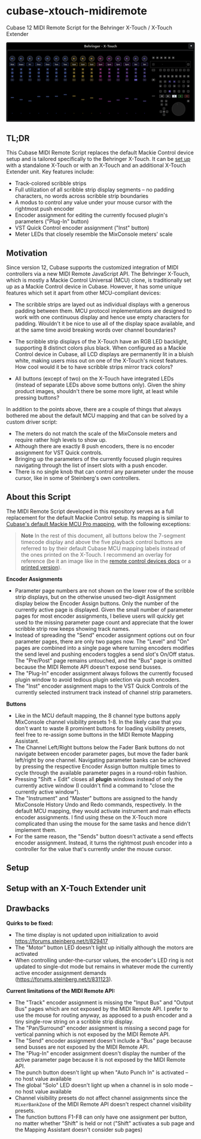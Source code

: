 # cubase-xtouch-midiremote

Cubase 12 MIDI Remote Script for the Behringer X-Touch / X-Touch Extender

<div align="center">
  <img alt="Surface Screenshot" width="800" src="./surface.png">
</div>

## TL;DR

This Cubase MIDI Remote Script replaces the default Mackie Control device setup and is tailored specifically to the Behringer X-Touch.
It can be [set up](#Setup) with a standalone X-Touch or with an X-Touch and an additional X-Touch Extender unit.
Key features include:

- Track-colored scribble strips
- Full utilization of all scribble strip display segments – no padding characters, no words across scribble strip boundaries
- A modus to control any value under your mouse cursor with the rightmost push encoder
- Encoder assignment for editing the currently focused plugin's parameters ("Plug-In" button)
- VST Quick Control encoder assignment ("Inst" button)
- Meter LEDs that closely resemble the MixConsole meters' scale

## Motivation

Since version 12, Cubase supports the customized integration of MIDI controllers via a new MIDI Remote JavaScript API.
The Behringer X-Touch, which is mostly a Mackie Control Universal (MCU) clone, is traditionally set up as a Mackie Control device in Cubase.
However, it has some unique features which set it apart from other MCU-compliant devices:

- The scribble strips are layed out as individual displays with a generous padding between them. MCU protocol implementations are designed to work with one continuous display and hence use empty characters for padding. Wouldn't it be nice to use all of the display space available, and at the same time avoid breaking words over channel boundaries?

- The scribble strip displays of the X-Touch have an RGB LED backlight, supporting 8 distinct colors plus black. When configured as a Mackie Control device in Cubase, all LCD displays are permanently lit in a bluish white, making users miss out on one of the X-Touch's nicest features. How cool would it be to have scribble strips mirror track colors?

- All buttons (except of two) on the X-Touch have integrated LEDs (instead of separate LEDs above some buttons only). Given the shiny product images, shouldn't there be some more light, at least while pressing buttons?

In addition to the points above, there are a couple of things that always bothered me about the default MCU mapping and that can be solved by a custom driver script:

- The meters do not match the scale of the MixConsole meters and require rather high levels to show up.
- Although there are exactly 8 push encoders, there is no encoder assignment for VST Quick controls.
- Bringing up the parameters of the currently focused plugin requires navigating through the list of insert slots with a push encoder.
- There is no single knob that can control any parameter under the mouse cursor, like in some of Steinberg's own controllers.

## About this Script

The MIDI Remote Script developed in this repository serves as a full replacement for the default Mackie Control setup.
Its mapping is similar to [Cubase's default Mackie MCU Pro mapping](https://download.steinberg.net/downloads_software/documentation/Remote_Control_Devices.pdf), with the following exceptions:

> **Note**
> In the rest of this document, all buttons below the 7-segment timecode display and above the five playback control buttons are referred to by their default Cubase MCU mapping labels instead of the ones printed on the X-Touch.
> I recommend an overlay for reference (be it an image like in the [remote control devices docs](https://download.steinberg.net/downloads_software/documentation/Remote_Control_Devices.pdf) or a [printed version](https://www.ebay.com/itm/255630543433)).

**Encoder Assignments**

- Parameter page numbers are not shown on the lower row of the scribble strip displays, but on the otherwise unused two-digit Assignment display below the Encoder Assign buttons. Only the number of the currently active page is displayed. Given the small number of parameter pages for most encoder assignments, I believe users will quickly get used to the missing parameter page count and appreciate that the lower scribble strip row keeps showing track names.
- Instead of spreading the "Send" encoder assignment options out on four parameter pages, there are only two pages now. The "Level" and "On" pages are combined into a single page where turning encoders modifies the send level and pushing encoders toggles a send slot's On/Off status. The "Pre/Post" page remains untouched, and the "Bus" page is omitted because the MIDI Remote API doesn't expose send busses.
- The "Plug-In" encoder assignment always follows the currently focused plugin window to avoid tedious plugin selection via push encoders.
- The "Inst" encoder assignment maps to the VST Quick Controls of the currently selected instrument track instead of channel strip parameters.

**Buttons**

- Like in the MCU default mapping, the 8 channel type buttons apply MixConsole channel visibility presets 1-8. In the likely case that you don't want to waste 8 prominent buttons for loading visibility presets, feel free to re-assign some buttons in the MIDI Remote Mapping Assistant.
- The Channel Left/Right buttons below the Fader Bank buttons do not navigate between encoder parameter pages, but move the fader bank left/right by one channel. Navigating parameter banks can be achieved by pressing the respective Encoder Assign button multiple times to cycle through the available parameter pages in a round-robin fashion.
- Pressing "Shift + Edit" closes all **plugin** windows instead of only the currently active window (I couldn't find a command to "close the currently active window").
- The "Instrument" and "Master" buttons are assigned to the handy MixConsole History Undo and Redo commands, respectively. In the default MCU mapping, they would activate instrument and main effects encoder assignments. I find using these on the X-Touch more complicated than using the mouse for the same tasks and hence didn't implement them.
- For the same reason, the "Sends" button doesn't activate a send effects encoder assignment. Instead, it turns the rightmost push encoder into a controller for the value that's currently under the mouse cursor.

## Setup

## Setup with an X-Touch Extender unit

## Drawbacks

**Quirks to be fixed:**

- The time display is not updated upon initialization to avoid https://forums.steinberg.net/t/829417
- The "Motor" button LED doesn't light up initially although the motors are activated
- When controlling under-the-cursor values, the encoder's LED ring is not updated to single-dot mode but remains in whatever mode the currently active encoder assignment demands (https://forums.steinberg.net/t/831123).

**Current limitations of the MIDI Remote API:**

- The "Track" encoder assignment is missing the "Input Bus" and "Output Bus" pages which are not exposed by the MIDI Remote API. I prefer to use the mouse for routing anyway, as apposed to a push encoder and a tiny single-row string on a scribble strip display.
- The "Pan/Surround" encoder assignment is missing a second page for vertical panning which is not exposed by the MIDI Remote API.
- The "Send" encoder assignment doesn't include a "Bus" page because send busses are not exposed by the MIDI Remote API.
- The "Plug-In" encoder assignment doesn't display the number of the active parameter page because it is not exposed by the MIDI Remote API.
- The punch button doesn't light up when "Auto Punch In" is activated – no host value available
- The global "Solo" LED doesn't light up when a channel is in solo mode – no host value available
- Channel visibility presets do not affect channel assignments since the `MixerBankZone` of the MIDI Remote API doesn't respect channel visibility presets.
- The function buttons F1-F8 can only have one assignment per button, no matter whether "Shift" is held or not ("Shift" activates a sub page and the Mapping Assistant doesn't consider sub pages)
